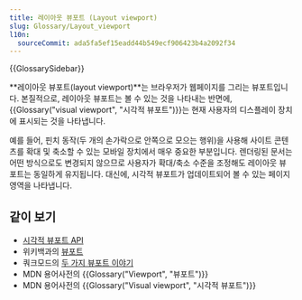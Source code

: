 ```yaml
---
title: 레이아웃 뷰포트 (Layout viewport)
slug: Glossary/Layout_viewport
l10n:
  sourceCommit: ada5fa5ef15eadd44b549ecf906423b4a2092f34
---
```


{{GlossarySidebar}}

**레이아웃 뷰포트(layout viewport)**는 브라우저가 웹페이지를 그리는 뷰포트입니다. 본질적으로, 레이아웃 뷰포트는 볼 수 있는 것을 나타내는 반면에, {{Glossary("visual viewport", "시각적 뷰포트")}}는 현재 사용자의 디스플레이 장치에 표시되는 것을 나타냅니다.

예를 들어, 핀치 동작(두 개의 손가락으로 안쪽으로 모으는 행위)을 사용해 사이트 콘텐츠를 확대 및 축소할 수 있는 모바일 장치에서 매우 중요한 부분입니다. 렌더링된 문서는 어떤 방식으로도 변경되지 않으므로 사용자가 확대/축소 수준을 조정해도 레이아웃 뷰포트는 동일하게 유지됩니다. 대신에, 시각적 뷰포트가 업데이트되어 볼 수 있는 페이지 영역을 나타냅니다.

## 같이 보기

- [시각적 뷰포트 API](/ko/docs/Web/API/Visual_Viewport_API)
- 위키백과의 [뷰포트](https://en.wikipedia.org/wiki/Viewport)
- 쿼크모드의 [두 가지 뷰포트 이야기](https://www.quirksmode.org/mobile/viewports.html)
- MDN 용어사전의 {{Glossary("Viewport", "뷰포트")}}
- MDN 용어사전의 {{Glossary("Visual viewport", "시각적 뷰포트")}}
